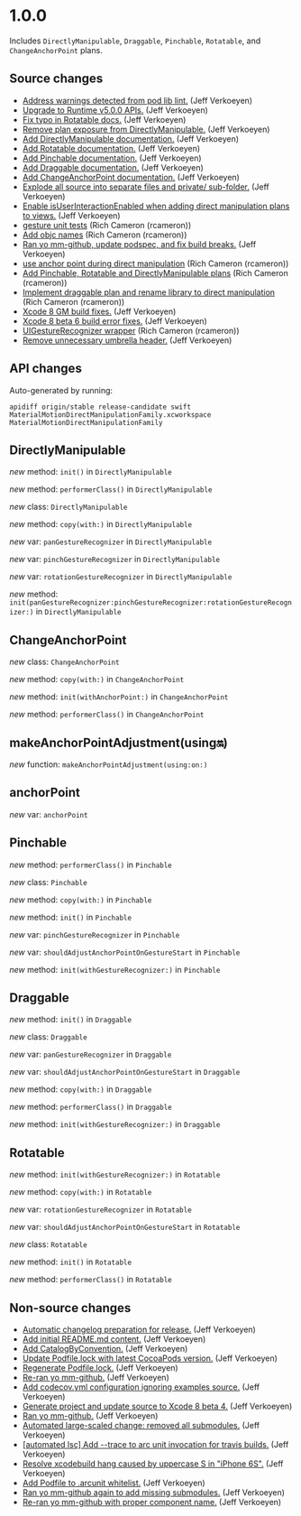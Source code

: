 # 1.0.0

Includes `DirectlyManipulable`, `Draggable`, `Pinchable`, `Rotatable`, and `ChangeAnchorPoint`
plans.

## Source changes

* [Address warnings detected from pod lib lint.](https://github.com/material-motion/material-motion-family-direct-manipulation-swift/commit/feaa39efa59a972ecb42b4ea6351c936a2d6a755) (Jeff Verkoeyen)
* [Upgrade to Runtime v5.0.0 APIs.](https://github.com/material-motion/material-motion-family-direct-manipulation-swift/commit/c61cc395aa80ef209703a5774e59ce9b208f8015) (Jeff Verkoeyen)
* [Fix typo in Rotatable docs.](https://github.com/material-motion/material-motion-family-direct-manipulation-swift/commit/c2fd59c62274ce538e2ad55cde6f6e4a9c52de79) (Jeff Verkoeyen)
* [Remove plan exposure from DirectlyManipulable.](https://github.com/material-motion/material-motion-family-direct-manipulation-swift/commit/cd7e9ce7864fdd3d62d4ed27cf3696c8fcee626b) (Jeff Verkoeyen)
* [Add DirectlyManipulable documentation.](https://github.com/material-motion/material-motion-family-direct-manipulation-swift/commit/18cc7ef63999d38f08f8dfa3c98e01b724556569) (Jeff Verkoeyen)
* [Add Rotatable documentation.](https://github.com/material-motion/material-motion-family-direct-manipulation-swift/commit/4148f3fdf89a3d5745b68593c0a68068e9a80c28) (Jeff Verkoeyen)
* [Add Pinchable documentation.](https://github.com/material-motion/material-motion-family-direct-manipulation-swift/commit/19a12148c3c226fbe7aa819fd395fd2b11d88c98) (Jeff Verkoeyen)
* [Add Draggable documentation.](https://github.com/material-motion/material-motion-family-direct-manipulation-swift/commit/3ebcb24a4b786025c5f271e1b2647d992b930c92) (Jeff Verkoeyen)
* [Add ChangeAnchorPoint documentation.](https://github.com/material-motion/material-motion-family-direct-manipulation-swift/commit/4df5ce7eec0e1ae422302bd248a16536cf4c1b33) (Jeff Verkoeyen)
* [Explode all source into separate files and private/ sub-folder.](https://github.com/material-motion/material-motion-family-direct-manipulation-swift/commit/fc1d1681a1f6d29eb7471a1082e9b6e13d6225ed) (Jeff Verkoeyen)
* [Enable isUserInteractionEnabled when adding direct manipulation plans to views.](https://github.com/material-motion/material-motion-family-direct-manipulation-swift/commit/ccb39d3d57b9a7f25a4296c4d2cbc4e115ba5bb8) (Jeff Verkoeyen)
* [gesture unit tests](https://github.com/material-motion/material-motion-family-direct-manipulation-swift/commit/ce18107f293064f1d15f85b29bd5e9704b8ac84a) (Rich Cameron (rcameron))
* [Add objc names](https://github.com/material-motion/material-motion-family-direct-manipulation-swift/commit/b414f2ab21258d4bc573f6bc2198320de3f4e8ff) (Rich Cameron (rcameron))
* [Ran yo mm-github, update podspec, and fix build breaks.](https://github.com/material-motion/material-motion-family-direct-manipulation-swift/commit/5e19762ae69e46ad81bf682c1dea7add0fa9cbcc) (Jeff Verkoeyen)
* [use anchor point during direct manipulation](https://github.com/material-motion/material-motion-family-direct-manipulation-swift/commit/67e898506d513b0a226c6fce17c298bc57554f54) (Rich Cameron (rcameron))
* [Add Pinchable, Rotatable and DirectlyManipulable plans](https://github.com/material-motion/material-motion-family-direct-manipulation-swift/commit/3167a04fa8b9ccbccc2d28469ccb8c0864bcf7c8) (Rich Cameron (rcameron))
* [Implement draggable plan and rename library to direct manipulation](https://github.com/material-motion/material-motion-family-direct-manipulation-swift/commit/5813d0d79fe9a5b5ff212ddac1f353cb8d354cec) (Rich Cameron (rcameron))
* [Xcode 8 GM build fixes.](https://github.com/material-motion/material-motion-family-direct-manipulation-swift/commit/abc45e3ee5fca66ee6af6f3df31678e63c3d2394) (Jeff Verkoeyen)
* [Xcode 8 beta 6 build error fixes.](https://github.com/material-motion/material-motion-family-direct-manipulation-swift/commit/69db5133979ff5b88a303afcd95b72e1a0f20849) (Jeff Verkoeyen)
* [UIGestureRecognizer wrapper](https://github.com/material-motion/material-motion-family-direct-manipulation-swift/commit/fa17504193674682daad92b4aa6bc06a1e4513ec) (Rich Cameron (rcameron))
* [Remove unnecessary umbrella header.](https://github.com/material-motion/material-motion-family-direct-manipulation-swift/commit/0732b329485f8afdd684defa6ebde46875cb92a7) (Jeff Verkoeyen)

## API changes

Auto-generated by running:

    apidiff origin/stable release-candidate swift MaterialMotionDirectManipulationFamily.xcworkspace MaterialMotionDirectManipulationFamily

## DirectlyManipulable

*new* method: `init()` in `DirectlyManipulable`

*new* method: `performerClass()` in `DirectlyManipulable`

*new* class: `DirectlyManipulable`

*new* method: `copy(with:)` in `DirectlyManipulable`

*new* var: `panGestureRecognizer` in `DirectlyManipulable`

*new* var: `pinchGestureRecognizer` in `DirectlyManipulable`

*new* var: `rotationGestureRecognizer` in `DirectlyManipulable`

*new* method: `init(panGestureRecognizer:pinchGestureRecognizer:rotationGestureRecognizer:)` in `DirectlyManipulable`

## ChangeAnchorPoint

*new* class: `ChangeAnchorPoint`

*new* method: `copy(with:)` in `ChangeAnchorPoint`

*new* method: `init(withAnchorPoint:)` in `ChangeAnchorPoint`

*new* method: `performerClass()` in `ChangeAnchorPoint`

## makeAnchorPointAdjustment(using:on:)

*new* function: `makeAnchorPointAdjustment(using:on:)`

## anchorPoint

*new* var: `anchorPoint`

## Pinchable

*new* method: `performerClass()` in `Pinchable`

*new* class: `Pinchable`

*new* method: `copy(with:)` in `Pinchable`

*new* method: `init()` in `Pinchable`

*new* var: `pinchGestureRecognizer` in `Pinchable`

*new* var: `shouldAdjustAnchorPointOnGestureStart` in `Pinchable`

*new* method: `init(withGestureRecognizer:)` in `Pinchable`

## Draggable

*new* method: `init()` in `Draggable`

*new* class: `Draggable`

*new* var: `panGestureRecognizer` in `Draggable`

*new* var: `shouldAdjustAnchorPointOnGestureStart` in `Draggable`

*new* method: `copy(with:)` in `Draggable`

*new* method: `performerClass()` in `Draggable`

*new* method: `init(withGestureRecognizer:)` in `Draggable`

## Rotatable

*new* method: `init(withGestureRecognizer:)` in `Rotatable`

*new* method: `copy(with:)` in `Rotatable`

*new* var: `rotationGestureRecognizer` in `Rotatable`

*new* var: `shouldAdjustAnchorPointOnGestureStart` in `Rotatable`

*new* class: `Rotatable`

*new* method: `init()` in `Rotatable`

*new* method: `performerClass()` in `Rotatable`

## Non-source changes

* [Automatic changelog preparation for release.](https://github.com/material-motion/material-motion-family-direct-manipulation-swift/commit/c5696a2ce2a94c6fcc64266d5935764a39a0e858) (Jeff Verkoeyen)
* [Add initial README.md content.](https://github.com/material-motion/material-motion-family-direct-manipulation-swift/commit/ae9b29ed6205982124d666219d023b5f525eefa0) (Jeff Verkoeyen)
* [Add CatalogByConvention.](https://github.com/material-motion/material-motion-family-direct-manipulation-swift/commit/b4418fa130eba7691f958a1742df764a8e9a57dd) (Jeff Verkoeyen)
* [Update Podfile.lock with latest CocoaPods version.](https://github.com/material-motion/material-motion-family-direct-manipulation-swift/commit/fdbd8a220ac4e3f86e85baba0f26e70dfc0e2bc9) (Jeff Verkoeyen)
* [Regenerate Podfile.lock.](https://github.com/material-motion/material-motion-family-direct-manipulation-swift/commit/a726b12b420e496490a49e06e53f03e8d085a70d) (Jeff Verkoeyen)
* [Re-ran yo mm-github.](https://github.com/material-motion/material-motion-family-direct-manipulation-swift/commit/02b31b620b89c5fcd932d9f4d0af17f952b94b5b) (Jeff Verkoeyen)
* [Add codecov.yml configuration ignoring examples source.](https://github.com/material-motion/material-motion-family-direct-manipulation-swift/commit/4b76343887c7f7d62c79b1f979522c0a78b83dc4) (Jeff Verkoeyen)
* [Generate project and update source to Xcode 8 beta 4.](https://github.com/material-motion/material-motion-family-direct-manipulation-swift/commit/3a54751ec8e8b1526698e4c4f32deb289c63ed0b) (Jeff Verkoeyen)
* [Ran yo mm-github.](https://github.com/material-motion/material-motion-family-direct-manipulation-swift/commit/bf1ea4c26b6805873bc1e4dd8dc0e197fd12c1f0) (Jeff Verkoeyen)
* [Automated large-scaled change: removed all submodules.](https://github.com/material-motion/material-motion-family-direct-manipulation-swift/commit/f8acc7e79708e003308023600664bc25f488dee3) (Jeff Verkoeyen)
* [[automated lsc] Add --trace to arc unit invocation for travis builds.](https://github.com/material-motion/material-motion-family-direct-manipulation-swift/commit/6655d0cb9b9896c6b19368b9d4a51d4f6cef8aae) (Jeff Verkoeyen)
* [Resolve xcodebuild hang caused by uppercase S in "iPhone 6S".](https://github.com/material-motion/material-motion-family-direct-manipulation-swift/commit/80fadc4e9c8d4481d2a529399c070e5fb55a8b58) (Jeff Verkoeyen)
* [Add Podfile to .arcunit whitelist.](https://github.com/material-motion/material-motion-family-direct-manipulation-swift/commit/7092f0b813a58ee6eb886e81fed19541c63111f2) (Jeff Verkoeyen)
* [Ran yo mm-github again to add missing submodules.](https://github.com/material-motion/material-motion-family-direct-manipulation-swift/commit/898913205a0738290f4f36dcce4ae3a4cfcf6c2b) (Jeff Verkoeyen)
* [Re-ran yo mm-github with proper component name.](https://github.com/material-motion/material-motion-family-direct-manipulation-swift/commit/78fcc2470468b5ea3d53725f4b13102b18ac2438) (Jeff Verkoeyen)
